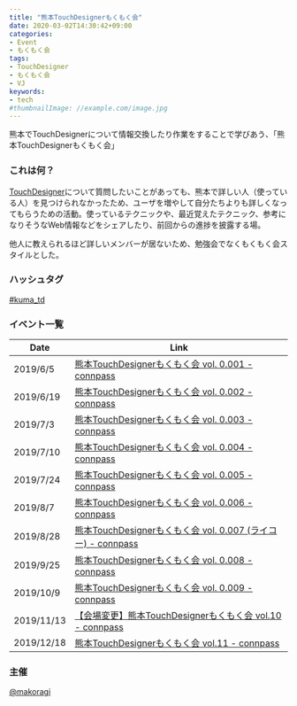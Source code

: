 ```yaml
---
title: "熊本TouchDesignerもくもく会"
date: 2020-03-02T14:30:42+09:00
categories:
- Event
- もくもく会
tags:
- TouchDesigner
- もくもく会
- VJ
keywords:
- tech
#thumbnailImage: //example.com/image.jpg
---
```

熊本でTouchDesignerについて情報交換したり作業をすることで学びあう、「熊本TouchDesignerもくもく会」

<!--more-->

### これは何？

[TouchDesigner](https://www.derivative.ca/)について質問したいことがあっても、熊本で詳しい人（使っている人）を見つけられなかったため、ユーザを増やして自分たちよりも詳しくなってもらうための活動。使っているテクニックや、最近覚えたテクニック、参考になりそうなWeb情報などをシェアしたり、前回からの進捗を披露する場。

他人に教えられるほど詳しいメンバーが居ないため、勉強会でなくもくもく会スタイルとした。

### ハッシュタグ

[#kuma_td](https://twitter.com/hashtag/kuma_td)

### イベント一覧

| Date | Link |
| ---- | ---- |
| 2019/6/5 | [熊本TouchDesignerもくもく会 vol\. 0\.001 \- connpass](https://kumamcn.connpass.com/event/134132/) |
| 2019/6/19 | [熊本TouchDesignerもくもく会 vol\. 0\.002 \- connpass](https://kumamcn.connpass.com/event/134433/) |
| 2019/7/3 | [熊本TouchDesignerもくもく会 vol\. 0\.003 \- connpass](https://kumamcn.connpass.com/event/136386/) |
| 2019/7/10 | [熊本TouchDesignerもくもく会 vol\. 0\.004 \- connpass](https://kumamcn.connpass.com/event/138221/) |
| 2019/7/24 | [熊本TouchDesignerもくもく会 vol\. 0\.005 \- connpass](https://kumamcn.connpass.com/event/139146/) |
| 2019/8/7 | [熊本TouchDesignerもくもく会 vol\. 0\.006 \- connpass](https://kumamcn.connpass.com/event/140815/) |
| 2019/8/28 | [熊本TouchDesignerもくもく会 vol\. 0\.007 \(ライコー\) \- connpass](https://kumamcn.connpass.com/event/143406/)
| 2019/9/25 | [熊本TouchDesignerもくもく会 vol\. 0\.008 \- connpass](https://kumamcn.connpass.com/event/146379/) |
| 2019/10/9 | [熊本TouchDesignerもくもく会 vol\. 0\.009 \- connpass](https://kumamcn.connpass.com/event/149130/) |
| 2019/11/13 | [【会場変更】熊本TouchDesignerもくもく会 vol\.10 \- connpass](https://kumamcn.connpass.com/event/154670/)
| 2019/12/18 | [熊本TouchDesignerもくもく会 vol\.11 \- connpass](https://kumamcn.connpass.com/event/159160/) |

### 主催

[@makoragi](https://twitter.com/makoragi)
